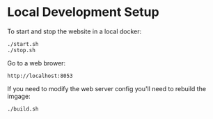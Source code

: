 # Local Development Setup
    
To start and stop the website in a local docker:
    
    ./start.sh    
    ./stop.sh
   
Go to a web brower:

    http://localhost:8053
    
    
If you need to modify the web server config you'll need to rebuild the imgage:

    ./build.sh
    
